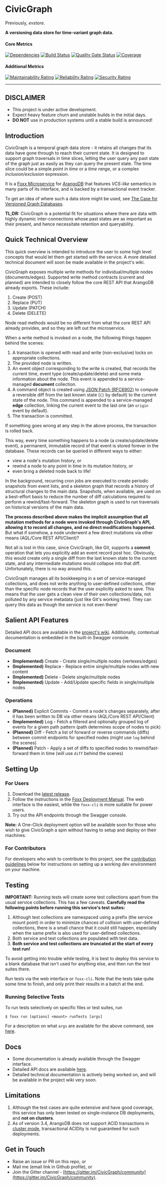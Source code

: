 # CivicGraph

Previously, _evstore_.

**A versioning data store for time-variant graph data.**

#### Core Metrics

[![Dependencies](https://img.shields.io/david/adityamukho/CivicGraph.svg?style=flat-square)](https://david-dm.org/adityamukho/CivicGraph)
[![Build Status](https://travis-ci.org/adityamukho/CivicGraph.svg?branch=development)](https://travis-ci.org/adityamukho/CivicGraph)
[![Quality Gate Status](https://sonarcloud.io/api/project_badges/measure?project=adityamukho_evstore&metric=alert_status)](https://sonarcloud.io/dashboard?id=adityamukho_evstore)
[![Coverage](https://sonarcloud.io/api/project_badges/measure?project=adityamukho_evstore&metric=coverage)](https://sonarcloud.io/component_measures?id=adityamukho_evstore&metric=coverage)

#### Additional Metrics

[![Maintainability Rating](https://sonarcloud.io/api/project_badges/measure?project=adityamukho_evstore&metric=sqale_rating)](https://sonarcloud.io/dashboard?id=adityamukho_evstore)
[![Reliability Rating](https://sonarcloud.io/api/project_badges/measure?project=adityamukho_evstore&metric=reliability_rating)](https://sonarcloud.io/dashboard?id=adityamukho_evstore)
[![Security Rating](https://sonarcloud.io/api/project_badges/measure?project=adityamukho_evstore&metric=security_rating)](https://sonarcloud.io/dashboard?id=adityamukho_evstore)

---

## DISCLAIMER

- This project is under active development.
- Expect heavy feature churn and unstable builds in the initial days.
- **DO NOT** use in production systems until a stable build is announced!

## Introduction

CivicGraph is a temporal graph data store - it retains all changes that its data have gone through to reach their current state. It is designed to support graph traversals in time slices, letting the user query any past state of the graph just as easily as they can query the present state. The time slice could be a simple  _point in time_ or a _time range_, or a complex _inclusion/exclusion_ expression.

It is a [Foxx Microservice](https://www.arangodb.com/why-arangodb/foxx/) for [ArangoDB](https://www.arangodb.com/) that features _VCS-like_ semantics in many parts of its interface, and is backed by a transactional event tracker.

To get an idea of where such a data store might be used, see [The Case for Versioned Graph Databases](https://adityamukho.com/the-case-for-versioned-graph-databases/).

**TL;DR:** CivicGraph is a potential fit for situations where there are data with highly dynamic inter-connections whose past states are as important as their present, and hence necessitate retention and queryability.

## Quick Technical Overview

This quick overview is intended to introduce the user to some high level concepts that would let them get started with the service. A more detailed technical document will soon be made available in the project's wiki.

CivicGraph exposes multiple write methods for individual/multiple nodes (documents/edges). Supported write method contracts (current and planned) are intended to closely follow the core REST API that ArangoDB already exports. These include:

1. Create (POST)
2. Replace (PUT)
3. Update (PATCH)
4. Delete (DELETE)

Node read methods would be no different from what the core REST API already provides, and so they are left out the microservice.

When a write method is invoked on a node, the following things happen behind the scenes:

1. A transaction is opened with read and write (non-exclusive) locks on appropriate collections.
2. The provided node is written.
3. An event object corresponding to the write is created, that records the current time, event type (create/update/delete) and some meta information about the node. This event is appended to a service-managed **document** collection.
4. A command object is created using [JSON Patch (RFC6902)](https://tools.ietf.org/html/rfc6902) to compute a reversible diff from the last known state (`{}` by default) to the current state of the node. This command is appended to a service-managed **edge** collection, linking the current event to the last one (an `origin` event by default).
5. The transaction is committed.

If something goes wrong at any step in the above process, the transaction is rolled back.

This way, every time something happens to a node (a create/update/delete event), a permanent, immutable record of that event is stored forever in the database. These records can be queried in different ways to either:

- view a node's mutation history, or
- rewind a node to any point in time in its mutation history, or
- even bring a deleted node back to life!

In the background, recurring cron jobs are executed to create periodic snapshots from event lists, and a skeleton graph that records a history of structural changes to the main data. Snapshots, when available, are used on a best-effort basis to reduce the number of diff calculations required to perform a rewind/fast-forward. The skeleton graph is used to run traversals on historical versions of the main data.

**The process described above makes the implicit assumption that all mutation methods for a node were invoked through CivicGraph's API, allowing it to record all changes, and no direct modifications happened.** But what if somehow, a node underwent a few direct mutations via other means (AQL/Core REST API/Client)?

Not all is lost in this case, since CivicGraph, like Git, supports a **commit** operation that lets you explicitly add an event record post hoc. Obviously, this would create only a single diff from the last known state to the current state, and any intermediate mutations would collapse into that diff. Unfortunately, there is no way around this.

CivicGraph manages all its bookkeeping in a set of service-managed collections, and does not write anything to user-defined collections, other than the specific node records that the user explicitly asked to save. This means that the user gets a clean view of their own collections/data, not polluted by any service metadata (just like Git's working tree). They can query this data as though the service is not even there!

## Salient API Features

Detailed API docs are available in the [project's wiki](https://github.com/adityamukho/CivicGraph/wiki/API). Additionally, contextual documentation is embedded in the built-in Swagger console.

### Document

- **(Implemented)** Create - Create single/multiple nodes (vertexes/edges)
- **(Implemented)** Replace - Replace entire single/multiple nodes with new content
- **(Implemented)** Delete - Delete single/multiple nodes
- **(Implemented)** Update - Add/Update specific fields in single/multiple nodes

### Operations

- **(Planned)** Explicit Commits - Commit a node's changes separately, after it has been written to DB via other means (AQL/Core REST API/Client)
- **(Implemented)** Log - Fetch a filtered and optionally grouped log of events for a given path pattern (path determines scope of nodes to pick)
- **(Planned)** Diff - Fetch a list of forward or reverse commands (diffs) between commit endpoints for specified nodes (might use `log` behind the scenes)
- **(Planned)** Patch - Apply a set of diffs to specified nodes to rewind/fast-forward them in time (will use `diff` behind the scenes)

## Setting Up

### For Users

1. Download the [latest release](https://github.com/adityamukho/CivicGraph/releases/).
2. Follow the instructions in the [Foxx Deployment Manual](https://docs.arangodb.com/3.4/Manual/Foxx/Deployment.html). The web interface is the easiest, while the `foxx-cli` is more suitable for power users.
3. Try out the API endpoints through the Swagger console.

**Note:** A One-Click deployment option will be available soon for those who wish to give CivicGraph a spin without having to setup and deploy on their machines.

### For Contributors

For developers who wish to contribute to this project, see the [contribution guidelines](https://github.com/adityamukho/CivicGraph/blob/development/CONTRIBUTING.md) below for instructions on setting up a working dev environment on your machine. 

## Testing

**IMPORTANT:** Running tests will create some test collections apart from the usual service collections. This has a few caveats. **Carefully read the following points before running this service's test suites:**

1. Although test collections are namespaced using a prefix (the service mount point) in order to minimize chances of collision with user-defined collections, there is a small chance that it could still happen, especially when the same prefix is also used for user-defined collections.
2. Both service and test collections are populated with test data.
3. **Both service and test collections are truncated at the start of every test run!**

To avoid getting into trouble while testing, it is best to deploy this service to a blank database that isn't used for anything else, and then run the test suites there.

Run tests via the web interface or `foxx-cli`. Note that the tests take quite some time to finish, and only print their results in a batch at the end.

### Running Selective Tests

To run tests selectively on specific files or test suites, run

```
$ foxx run [options] <mount> runTests [args]
```

For a description on what `args` are available for the above command, see [here](https://gist.github.com/adityamukho/d1a042bb808d871d7d4ef0f266191867#file-usage-md).

## Docs

- Some documentation is already available through the Swagger interface.
- Detailed API docs are available [here](https://github.com/adityamukho/CivicGraph/wiki/API).
- Detailed technical documentation is actively being worked on, and will be available in the project wiki very soon.

## Limitations

1. Although the test cases are quite extensive and have good coverage, this service has only been tested on single-instance DB deployments, and **not on clusters**.
2. As of version 3.4, ArangoDB does not support ACID transactions in [cluster mode](https://docs.arangodb.com/3.4/Manual/Transactions/Limitations.html#in-clusters), transactional ACIDity is not guaranteed for such deployments.

## Get in Touch

- Raise an issue or PR on this repo, or
- Mail me (email link in Github profile), or
- Join the Gitter channel - [https://gitter.im/CivicGraph/community](https://gitter.im/CivicGraph/community).
